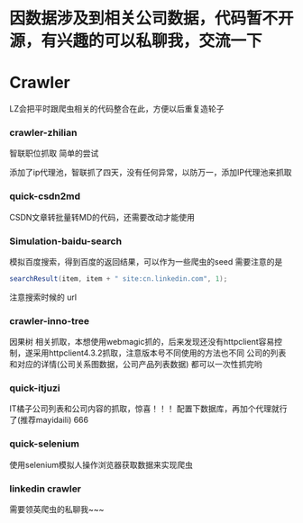 ﻿# 因数据涉及到相关公司数据，代码暂不开源，有兴趣的可以私聊我，交流一下

# Crawler

LZ会把平时跟爬虫相关的代码整合在此，方便以后重复造轮子


### crawler-zhilian
智联职位抓取
简单的尝试

添加了ip代理池，智联抓了四天，没有任何异常，以防万一，添加IP代理池来抓取

### quick-csdn2md
CSDN文章转批量转MD的代码，还需要改动才能使用

### Simulation-baidu-search
模拟百度搜索，得到百度的返回结果，可以作为一些爬虫的seed
需要注意的是

```java
searchResult(item, item + " site:cn.linkedin.com", 1);
```
注意搜索时候的 url

### crawler-inno-tree
因果树 相关抓取，本想使用webmagic抓的，后来发现还没有httpclient容易控制，遂采用httpclient4.3.2抓取，注意版本号不同使用的方法也不同
公司的列表和对应的详情(公司关系图数据，公司产品列表数据) 都可以一次性抓完哟

### quick-itjuzi
IT橘子公司列表和公司内容的抓取，惊喜！！！ 配置下数据库，再加个代理就行了(推荐mayidaili) 666

### quick-selenium
使用selenium模拟人操作浏览器获取数据来实现爬虫


### linkedin crawler
需要领英爬虫的私聊我~~~